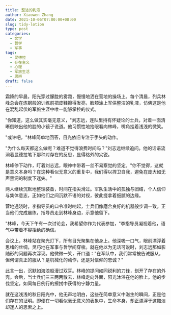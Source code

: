 ```yaml
---
title: 整洁的乳液
author: Xiaowen Zhang
date: 2021-10-06T07:00:00+08:00
slug: tidy-lotion
type: post
categories:
  - 文学
  - 哲学
  - 军事
tags:
  - 昆德拉
  - 存在主义
  - 心理
  - 军旅生活
  - 思辨
draft: false
---
```


霜降的早晨，阳光穿过朦胧的雾霭，慢慢地洒在营地的操场上。每个清晨，列兵林峰总会在炼钢般的训练前把皮鞋擦得发亮，脸颊涂上军供整洁的乳液，仿佛这是他在混乱起伏的军旅生涯中唯一能够掌控的仪式。

"你知道，这么做其实毫无意义，"刘志远，连队里持有怀疑论的士兵，对着一面清晰倒映出他的脸的小镜子说道。他习惯性地抬眼看向林峰，嘴角挂着浅浅的微笑。

"或许吧，"林峰简单地回答，目光依旧专注于手头的动作。

"为什么每天都这么做呢？难道不觉得浪费时间吗？"刘志远继续追问。他的话语流淌着昆德拉笔下那种对存在的反思，显得格外的尖锐。

林峰停下动作，盯着刘志远，眼神中带着一丝不易察觉的坚定。"你不觉得，这就是意义本身吗？在这种看似无意义的重复中，我们得以捍卫自我，避免在庞大如无声黑洞的制度下迷失。"

两人继续沉默地整理装备，时间在指尖滑过。军队生活中的孤独与团结，个人信仰与集体意志，正如他们之间沉默不语的对视，彼此搓拿着细腻的边缘。

营地通晓时，李指导员的口令准时响起，士兵们像磨合良好的机器般步调一致。正当他们完成晨练，指导员走到林峰身边，示意他留下。

"林峰，今天下午有一次讨论会，我希望你作为代表参加，"李指导员凝视着他，语气中带着不容拒绝的确信。

会议上，林峰站在聚光灯下，所有目光聚集在他身上。他深吸一口气，眼前漂浮着思绪的丝绸，灵巧地在军事与哲学间穿梭。就在他以为无话可说时，刘志远那如影随形的问题再次浮现。他微微一笑，开口道："在军队中，我们常常被告诫服从，但何谓真正的服从？是机械化的动作，还是对信仰的忠诚？"

此言一出，沉默如海浪般漫过双耳。林峰的提问如同锐利的刀锋，划开了存在的外壳。会后，当士兵们三三两两散去，林峰走向外面，阳光沐浴在他的脸上。他的步伐坚定，如同每日例行的擦拭中获得的宁静力量。

就在这浅浅的秋日阳光中，他无声地明白，这些在简单意义中滋生的瞬间，正是他们存在的证明。即便在一切看似毫无意义的表象中，生命本身，却正漂浮于这黯淡却迷人的思索之上。